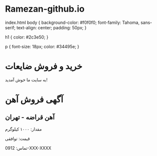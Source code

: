  # Ramezan-github.io
 index.html
 body {
  background-color: #f0f0f0;
  font-family: Tahoma, sans-serif;
  text-align: center;
  padding: 50px;
}

h1 {
  color: #2c3e50;
}

p {
  font-size: 18px;
  color: #34495e;
}
<!DOCTYPE html>
<html lang="fa">
<head>
  <meta charset="UTF-8">
  <title>سایت ضایعات</title>
  <link rel="stylesheet" href="style.css">
</head>
<body>
  <h1>خرید و فروش ضایعات</h1>
  <p>به سایت ما خوش آمدید!</p>
</body>
</html>
<!DOCTYPE html>
<html lang="fa">
<head>
  <meta charset="UTF-8">
  <title>آگهی فروش آهن</title>
  <link rel="stylesheet" href="style.css">
</head>
<body>
  <h1>آگهی فروش آهن</h1>
  <div class="ad-card">
    <h2>آهن قراضه - تهران</h2>
    <p>مقدار: ۱۰۰۰ کیلوگرم</p>
    <p>قیمت: توافقی</p>
    <p>تماس: 0912-XXX-XXXX</p>
  </div>
</body>
</html>
